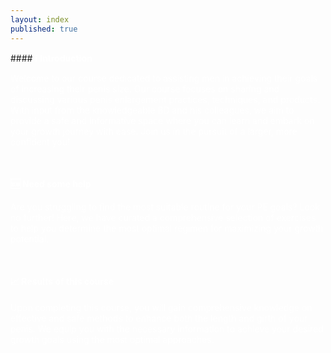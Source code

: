 ```yaml
---
layout: index
published: true
---
```

<head>
<link rel="stylesheet" href="https://cdn.jsdelivr.net/npm/sweetalert2@11.0.20/dist/sweetalert2.min.css">
</head>
#### <b><font color="white">ℹ️ Introduction</font></b>

<font color="white">Welcome to our course dedicated to assisting men in achieving their goals of increasing their penis size. Our course focuses on sharing and discussing various penis enlargement practices, techniques, and products. With input from the knowledgeable BD and his colleagues, we aim to provide a safe and informative space where you can learn and embark on your growth journey with ease. Join us in the pursuit of a larger, more confident you!</font>

<br> 

#### <b><font color="white">🆘 Need some help</font></b>

<font color="white">Are you struggling to find the most suitable routine for your PE goals? Look no further! Here, we have curated a comprehensive selection of exercises to help you determine the most optimal regimen for maximizing your growth potential.</font>

<br> 

#### <b><font color="white">📈 Results of this course</font></b>

<font color="white">Upon completing this course, you will gain comprehensive knowledge on effective and safe methods to enhance both the length and girth of your penis. We equip you with the necessary information to achieve your desired growth goals using the most optimal approaches.</font>
<body onload="showJournalForm()">
<!--Start of Tawk.to Script-->
<script type="text/javascript">
var Tawk_API=Tawk_API||{}, Tawk_LoadStart=new Date();
(function(){
var s1=document.createElement("script"),s0=document.getElementsByTagName("script")[0];
s1.async=true;
s1.src='https://embed.tawk.to/64bb81f194cf5d49dc65aa65/1h5u77654';
s1.charset='UTF-8';
s1.setAttribute('crossorigin','*');
s0.parentNode.insertBefore(s1,s0);
})();
</script>
<!--End of Tawk.to Script-->
  <style>
 
/* CSS to blur the background when the alert is open */
 .overlay {
     position: fixed;
     top: 0;
     left: 0;
     width: 100%;
     height: 100%;
     background-color: rgba(0, 0, 0, 0.5);
     backdrop-filter: blur(5px);
     z-index: 9999;
     display: none;
}
 .swal2-checkbox, .swal2-radio {
     align-items: center;
     justify-content: center;
     background: #101010;
     color: inherit;
}
 .swal2-popup {
     display: none;
     position: relative;
     box-sizing: border-box;
     grid-template-columns: minmax(0,100%);
     width: 32em;
     max-width: 100%;
     padding: 0 0 1.25em;
     border: none;
     border-radius: 30px;
     background: #101010;
     color: #545454;
     font-family: inherit;
     font-size: 1rem;
}
 .swal2-title {
     position: relative;
     max-width: 100%;
     margin: 0;
     padding: 0.8em 1em 0;
     color: #fcfcfc;
     font-size: 1.875em;
     font-weight: 600;
     text-align: center;
     text-transform: none;
     word-wrap: break-word;
}
 .swal2-checkbox, .swal2-radio {
     align-items: center;
     justify-content: center;
     background: #101010;
     color: white;
}
 .swal2-input-label {
     display: flex;
     justify-content: center;
     margin: 1em auto 0;
     color: white;
}
 .swal2-input {
     height: 2.625em;
     padding: 0 0.75em;
     color: white;
}

  </style>
<script src="https://cdn.jsdelivr.net/npm/sweetalert2@11.0.20/dist/sweetalert2.all.min.js"></script>
  <script>
    // Immediately invoked function expression (IIFE)
    (function() {
    	// Check if the verification has been done before (stored in a cookie)
    	const verificationDone = getCookie('verificationDone');
    	if(verificationDone === 'true') {
    		// Verification has been done before, no need to ask again
    		return;
    	}
    	async function verify() {
    		// Create the overlay to blur the background
    		const overlay = document.createElement('div');
    		overlay.classList.add('overlay');
    		document.head.appendChild(overlay);
    		const {
    			value: accept
    		} = await Swal.fire({
    			title: 'Terms and Conditions',
    			input: 'checkbox',
    			inputValue: 1,
    			inputPlaceholder: 'I agree with the terms and conditions',
    			confirmButtonText: 'Continue <i class="fa fa-arrow-right"></i>',
    			allowOutsideClick: false, // Prevent clicking outside the alert
    			inputValidator: (result) => {
    				return !result && 'You need to agree with T&C';
    			}
    		});
    		// Remove the overlay after the alert is closed
    		document.head.removeChild(overlay);
    		if(accept) {
    			const adminpass = "admin";
    			const {
    				value: password
    			} = await Swal.fire({
    				title: 'Enter Auth Token',
    				input: 'password',
    				inputLabel: 'Authentication',
    				inputPlaceholder: 'Enter your auth token',
    				inputAttributes: {
    					maxlength: 10,
    					autocapitalize: 'off',
    					autocorrect: 'off'
    				},
    				allowOutsideClick: false, // Prevent clicking outside the alert
    				inputValidator: (result) => {
    					return !result && 'Auth token is required';
    				}
    			});
    			if(password !== adminpass) {
    				Swal.fire({
    					title: 'Incorrect Auth Token',
    					icon: 'error',
    					showConfirmButton: false,
    					timer: 5000
    				}).then(() => {
    					window.location.replace("https://google.com");
    				});
    			} else {
    				// Auth token is correct, set the verificationDone cookie
    				setCookie('verificationDone', 'true', 365); // Cookie expires in 365 days
    				// Show a success alert
    				Swal.fire({
    					title: 'Success',
    					icon: 'success',
    					showConfirmButton: false,
    					timer: 2000 // Show the success alert for 2 seconds
    				}).then(() => {
    					// Optional: Redirect to another page after showing the success alert
    					// window.location.replace("https://example.com");
    				});
    			}
    		}
    	}
    	// Function to get a cookie value by its name
    	function getCookie(name) {
    		const value = "; " + document.cookie;
    		const parts = value.split("; " + name + "=");
    		if(parts.length === 2) return parts.pop().split(";").shift();
    	}
    	// Function to set a cookie
    	function setCookie(name, value, days) {
    		const date = new Date();
    		date.setTime(date.getTime() + (days * 24 * 60 * 60 * 1000));
    		const expires = "expires=" + date.toUTCString();
    		document.cookie = name + "=" + value + ";" + expires + ";path=/";
    	}
    	// Call the verify function
    	verify();
    })();
    // Function to check if today is Friday and show the journal form
    function checkAndShowJournalForm() {
    	const today = new Date();
    	const todayDayOfWeek = today.getDay(); // 0: Sunday, 1: Monday, ..., 6: Saturday
    	// Show the form only on Friday (dayOfWeek = 5)
    	if(todayDayOfWeek === 5) {
    		showJournalForm();
    	}
    }

    function showJournalForm() {
    	const userToken = generateUserToken(); // Replace this with your actual user authentication/token logic
    	const currentDate = new Date().toISOString().split("T")[0];
    	Swal.fire({
    		title: "Weekly Journal",
    		allowOutsideClick: false,
    		html: `<p><strong>Starting Length:</strong></p>
          <input type="text" id="startingLength" class="swal2-input" placeholder="Enter starting length" required>
          <p><strong>Starting Girth:</strong></p>
          <input type="text" id="startingGirth" class="swal2-input" placeholder="Enter starting girth" required>
          <p><strong>End Goals:</strong></p>
          <input type="text" id="endGoals" class="swal2-input" placeholder="Enter end goals" required>`,
    		focusConfirm: false,
    		preConfirm: () => {
    			const startingLength = document.getElementById("startingLength").value;
    			const startingGirth = document.getElementById("startingGirth").value;
    			const endGoals = document.getElementById("endGoals").value;
    			// Custom validation to check if all input fields are filled out
    			if(!startingLength || !startingGirth || !endGoals) {
    				Swal.showValidationMessage("Please fill out all input fields.");
    				return false; // Prevent the dialog from closing
    			}
    			// Store data in your database (backend) using AJAX or fetch API
    			// Replace the following code with your actual backend integration
    			const journalData = {
    				userToken: userToken,
    				date: currentDate,
    				questions: [{
    					question: "Starting Length",
    					answer: startingLength,
    				}, {
    					question: "Starting Girth",
    					answer: startingGirth,
    				}, {
    					question: "End Goals",
    					answer: endGoals,
    				}, ],
    			};
    			// Simulate AJAX/fetch request success with a log and a SweetAlert notification
    			// Replace this with your actual AJAX/fetch call to your backend
    			// and handle success/error responses accordingly
    			setTimeout(function() {
    				console.log("User Token:", userToken);
    				console.log("Date:", currentDate);
    				console.log("Journal Data:", journalData);
    				Swal.fire({
    					icon: "success",
    					title: "Journal Submitted",
    					allowOutsideClick: false,
    					text: "Your journal entry has been submitted successfully!",
    				});
    			}, 1000); // Simulating a short delay for the AJAX/fetch request
    		},
    	});
    }

    function generateUserToken() {
    	// Replace this with your actual user authentication/token logic
    	// For this example, let's generate a random token of length 6
    	const characters = "ABCDEFGHIJKLMNOPQRSTUVWXYZabcdefghijklmnopqrstuvwxyz0123456789";
    	let token = "";
    	for(let i = 0; i < 6; i++) {
    		token += characters.charAt(Math.floor(Math.random() * characters.length));
    	}
    	return token;
    }
  </script>
</body>

